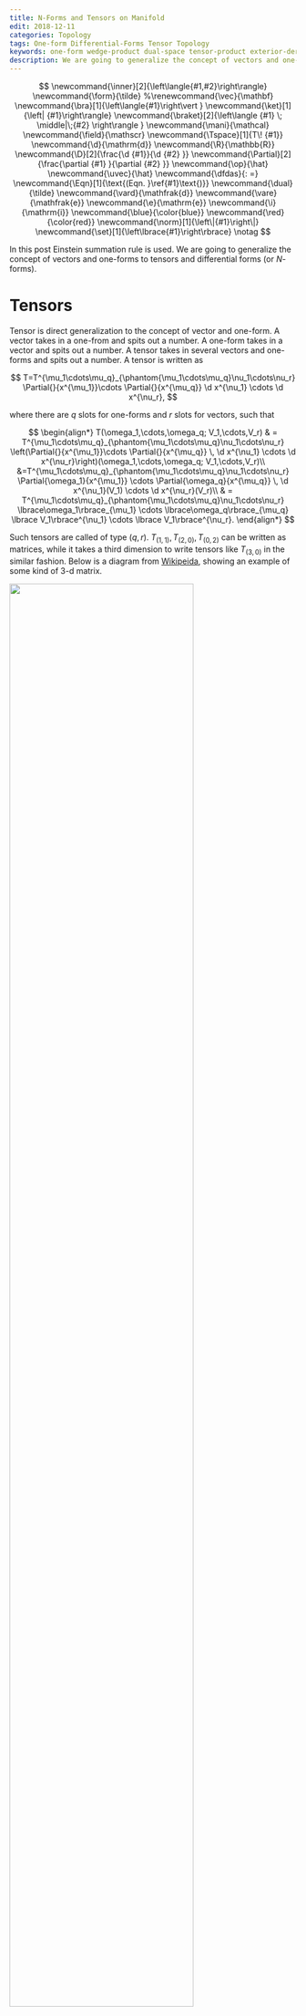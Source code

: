 ```yaml
---
title: N-Forms and Tensors on Manifold
edit: 2018-12-11
categories: Topology
tags: One-form Differential-Forms Tensor Topology 
keywords: one-form wedge-product dual-space tensor-product exterior-derivative curl divergent div 
description: We are going to generalize the concept of vectors and one-forms to tensors and differential forms. In the mean time, wedge product and exterior derivative were introduced.
---
```


$$
\newcommand{\inner}[2]{\left\langle{#1,#2}\right\rangle}
\newcommand{\form}{\tilde}
%\renewcommand{\vec}{\mathbf}
\newcommand{\bra}[1]{\left\langle{#1}\right\vert }
\newcommand{\ket}[1]{\left| {#1}\right\rangle}
\newcommand{\braket}[2]{\left\langle {#1} \; \middle|\;{#2} \right\rangle }
\newcommand{\mani}{\mathcal}
\newcommand{\field}{\mathscr}
\newcommand{\Tspace}[1]{T\! {#1}}
\newcommand{\d}{\mathrm{d}}
\newcommand{\R}{\mathbb{R}}
\newcommand{\D}[2]{\frac{\d {#1}}{\d {#2} }}
\newcommand{\Partial}[2]{\frac{\partial {#1} }{\partial {#2} }}
\newcommand{\op}{\hat}
\newcommand{\uvec}{\hat}
\newcommand{\dfdas}{: =}
\newcommand{\Eqn}[1]{\text{(Eqn. }\ref{#1}\text{)}}
\newcommand{\dual}{\tilde}
\newcommand{\vard}{\mathfrak{d}}
\newcommand{\vare}{\mathfrak{e}}
\newcommand{\e}{\mathrm{e}}
\newcommand{\i}{\mathrm{i}}
\newcommand{\blue}{\color{blue}}
\newcommand{\red}{\color{red}}
\newcommand{\norm}[1]{\left\|{#1}\right\|}
\newcommand{\set}[1]{\left\lbrace{#1}\right\rbrace}
\notag
$$

In this post Einstein summation rule is used. We are going to generalize the concept of vectors and one-forms to tensors and differential forms (or $N$-forms).

# Tensors

Tensor is direct generalization to the concept of vector and one-form. A vector takes in a one-from and spits out a number. A one-form takes in a vector and spits out a number. A tensor takes in several vectors and one-forms and spits out a number. A tensor is written as 

$$
T=T^{\mu_1\cdots\mu_q}_{\phantom{\mu_1\cdots\mu_q}\nu_1\cdots\nu_r} \Partial{}{x^{\mu_1}}\cdots \Partial{}{x^{\mu_q}} \d x^{\nu_1} \cdots \d x^{\nu_r},
$$

where there are $q$ slots for one-forms and $r$ slots for vectors, such that

$$
\begin{align*}
T(\omega_1,\cdots,\omega_q; V_1,\cdots,V_r) 
& = T^{\mu_1\cdots\mu_q}_{\phantom{\mu_1\cdots\mu_q}\nu_1\cdots\nu_r} \left(\Partial{}{x^{\mu_1}}\cdots \Partial{}{x^{\mu_q}} \, \d x^{\nu_1} \cdots \d x^{\nu_r}\right)(\omega_1,\cdots,\omega_q; V_1,\cdots,V_r)\\
&=T^{\mu_1\cdots\mu_q}_{\phantom{\mu_1\cdots\mu_q}\nu_1\cdots\nu_r}  \Partial{\omega_1}{x^{\mu_1}} \cdots \Partial{\omega_q}{x^{\mu_q}} \, \d x^{\nu_1}(V_1) \cdots \d x^{\nu_r}(V_r)\\
& = T^{\mu_1\cdots\mu_q}_{\phantom{\mu_1\cdots\mu_q}\nu_1\cdots\nu_r} \lbrace\omega_1\rbrace_{\mu_1} \cdots \lbrace\omega_q\rbrace_{\mu_q} \lbrace V_1\rbrace^{\nu_1} \cdots \lbrace V_1\rbrace^{\nu_r}.
\end{align*}
$$

Such tensors are called of type $(q,r)$. $T_{(1,1)},\, T_{(2,0)},\,T_{(0,2)}$ can be written as matrices, while it takes a third dimension to write tensors like $T_{(3,0)}$ in the similar fashion. Below is a diagram from [Wikipeida](https://en.wikipedia.org/wiki/OLAP_cube), showing an example of some kind of $3$-d matrix.

<img src="https://upload.wikimedia.org/wikipedia/commons/4/46/OLAP_drill_up%26down.png" width="80%">

# Wedge Product

One way to generalize one-forms to differential forms (or $N$-forms) is to take products of one-forms. A two-form is can be seen as a "product" of two one-forms. A $N$-form is then a series of product of one-forms. This product is called a wedge product. 

## Wedge Product of General Vectors

We will first see how wedge product works in the context of vectors.

The cross product of vectors $U \times V$ is a very useful operation in $3$ dimensional geometry. It determines the area of the **parallelogram** containing these vectors and the plane containing it. A **wedge product** is the analogue used to determine a high dimensional parallelograms.

The wedge (楔) product (楔积) $\wedge$ is a special kind of tensor product. 

$$
V^{\mu _ 1} \wedge V^{\mu _ 2} \wedge\cdots\wedge V^{\mu _ r} = \sum _ {P\in \mathbb S _ r} \operatorname{sgn}(P) V^{\mu _ {P(1)}} \otimes V^{\mu _ {P(2)}}\otimes \cdots\otimes V^{\mu  _ {P(r)}} \label{wedgeDef}
$$

For example, 

$$
\begin{align}
U \wedge V &= U \otimes V - V \otimes U\\
U \wedge V  \wedge W &= U \otimes V  \otimes W + W \otimes U \otimes V  + V  \otimes W \otimes U \notag \\
&- U \otimes W \otimes V  - W \otimes V  \otimes U - V \otimes U \otimes W \label{wedgeExample}
\end{align}
$$

[[John](https://www.av8n.com/physics/area-volume.pdf)] There is a **norm** for a wedge product (seen as a bi-vector) defined as 

$$
\begin{align}
\norm{A \wedge B}^2&\dfdas(A \wedge B)\cdot(B \wedge A)\notag\\
&=-(A \wedge B)^2
\end{align}
$$

> ***CONNECTIONS TO GEOMETRIC ENTITIES***:
>
> 1. **Analogue to cross product as a test of collinearity**: The wedge product gives a simple way to test for "**coplanarity**" or linear (in)dependence of vectors: if $U$ and $V$ are collinear, $U\wedge V=0$.
>    
>    $$
>    U \wedge V =U \wedge aU=a(U \otimes U - U \otimes U)=0 \notag
>    $$
>
>    If $W$ is coplanar with $U$ and $V$, $W = a U + b V$, i.e., $U,\, V,\, W$ are not maximally linear independent, then
>
>    $$
>    W \wedge U \wedge V = aU  \wedge U \wedge V+bV\wedge U \wedge V = 0 \notag
>    $$
>
> 2. **Analogue to cross product as a indicator of orientation**: If $n\gt 3$, there are infinitely many directions perpendicular to the two vectors, so you can't think of the orientation as a vector (like the cross product in three dimensions). Instead, you may think of the orientation as a *circle* in the plane of the two given vectors $U$ and $V$, with a direction attached to it in one of the two possible ways: $\circlearrowleft$ or $\circlearrowright$. This orientation is 
>
> 3. **Analogue to cross product as a way to compute "area of parallelogram"**: For two vectors $U=(a,b,c)$ and $V=(d,e,f)$, We can see that the nonzero entries of wedge product are basically the same as for the cross product. 
>
>    $$
>    \begin{align}
>    \vec{u} \wedge \vec{v}
>    &=(u _ 1,u _ 2,u _ 3)\wedge(v _ 1,v _ 2,v _ 3)\notag\\
>    &=(u _ 1,u _ 2,u _ 3)\otimes(v _ 1,v _ 2,v _ 3)-(u _ 1,u _ 2,u _ 3)\otimes(v _ 1,v _ 2,v _ 3) \notag\\
>    &\substack{\text{the basis is different}\newline\neq} \begin{pmatrix}
>     0        & \red u _ 1v _ 2 − u _ 2v _ 1  & \red u _ 1v _ 3 − u _ 3v _ 1\\
>     \blue −u _ 1v _ 2 + u _ 2v _ 1 & 0        & \red u _ 2v _ 3 − u _ 3v _ 2\\
>     \blue −u _ 1v _ 3 + u _ 3v _ 1 & \blue −u _ 2v _ 3 + u _ 3v _ 2 & 0        
>    \end{pmatrix}\notag\\
>    &= (u _ 1 v _ 2 - u _ 2 v _ 1) (\uvec{e} _ 1 \wedge \uvec{e} _ 2) + (u _ 3 v _ 1 - u _ 1 v _ 3) (\uvec{e} _ 3 \wedge \uvec{e} _ 1) + (u _ 2 v _ 3 - u _ 3 v _ 2) (\uvec{e} _ 2 \wedge \uvec{e} _ 3) \label{wedgetensorvector}\\
>         \notag\\
>    \vec{u} \times \vec{v}
>    &=(u _ 1, u _ 2, u _ 3) \times (v _ 1, v _ 2, v _ 3) \notag\\
>    &= {\red(u _ 2v _ 3 − u _ 3v _ 2)}\uvec i + {\red(−u _ 1v _ 3 + u _ 3v _ 1)}\uvec j + {\red(u _ 1v _ 2 − u _ 2v _ 1)}\uvec k\notag\\
>         \end{align}
>    $$
>
>    > **Note:**
>    >
>    > - The wedge product is a tensor, **not a matrix**. The wedge product of two dimension $3$ vectors has a dimension of $3$, not $9$ $\Eqn{wedgetensorvector}$. 
>    > - This matrix is anti-symmetry matrix of odd dimension and thus has a zero determinant.
>
>    However, this result is not the area of this two vectors. $U \wedge V$ is a bivector, it's norm 
>
>    $$
>    A^2=\norm{U\wedge V}^2\substack{\small\text{numerically}\newline\huge {=}}(U \times V)^2 
>    $$
>    
>    is the area of the parallelogram.
>
> 4. **Generalization as a direct way to calculate $n$-dimensional area, (specially, $3$-dimensional area being the volume)**: the $n$-dimensional area is defined as a $n$ wedge product of $n$-dimensional vectors. For $n=3$, 
>    
>     $$
>     \vec{u} \wedge \vec{v} \wedge \vec{w} = (u _ 1 v _ 2 w _ 3 + u _ 2 v _ 3 w _ 1 + u _ 3 v _ 1 w _ 2 - u _ 1 v _ 3 w _ 2 - u _ 2 v _ 1 w _ 3 - u _ 3 v _ 2 w _ 1) (\uvec{e} _ 1 \wedge \uvec{e} _ 2 \wedge \uvec{e} _ 3) 
>     $$
>
>     Again we obtain the volume ($3$-dimensional area) $V^2=\norm{\vec{u} \wedge \vec{v} \wedge \vec{w} }$. 
>
>     There is more to it. While $\vec{u} \wedge \vec{v} \wedge \vec{w}$ is a simple construction of three vectors, it is also a wedge product of vector and yet a wedge product $\vec{u} \wedge (\vec{v} \wedge \vec{w}).$ The volume of the parallelepiped ($3$-dimensional area) is now the span of a vector and an parallelogram ($2$-dimensional area). Similarly, a $(n+m)$-dimensional area can be spanned by a $n$-dimensional area and $m$-dimensional area.
>

## $p$-Forms from Wedge Product

After having gained some familiarity with wedge products, we are now ready to construct $p$-forms.

Still, wedge (楔) product (楔积) $\wedge$ is a special kind of tensor product. The rule for wedge product of basis is as follow:

$$
\d x^{\mu _ 1} \wedge \d x^{\mu _ 2} \wedge\cdots\wedge \d x^{\mu _ r} = \sum _ {P\in \mathbb S _ r} \operatorname{sgn}(P) \d x ^{\mu _ {P(1)}} \otimes \d x^{\mu _ {P(2)}}\otimes \cdots\otimes \d x^{\mu  _ {P(r)}} \label{r-form-basis}
$$

$\Eqn{r-form-basis}$ gives us the basis for $r$-forms. The space of $r$-forms spanned by these basis is denoted as $\Omega^r$. A general $r$-form is then

$$
\omega=\frac{1}{r!}\omega_{\mu_1\mu_2\cdots\mu_r}\d x^{\mu _ 1} \wedge \d x^{\mu _ 2} \wedge\cdots\wedge \d x^{\mu _ r}
$$

There are only $\binom{m}{r}=\frac{m!}{(m-r)!r!}$ choices of $\set{\d x^{\mu_i}}$ to form a non-zero basis, so is the dimension of space $\Omega^r$.

## Wedge Product of $p$-Forms

For example,

$$
\begin{align}
(3\d x + \d y) ∧ (\e^x\d x + 2\d y) &= 3\e^x\d x ∧ \d x + 6\d x ∧ \d y + \e^x \d y ∧ \d x + 2\d y ∧ \d y\\
&= (6 − \e^x)\d x ∧ \d y
\end{align}
$$

# Exterior Derivative

All the vector calculus, div, grad, curl, the divergence theorem and Stokes’ theorem, etc. are well defined in three dimensional spaces. But it would be hard to generalize the notion of curl in higher dimensions.

$$
\nabla \times X = \left( \frac{\partial X_3}{\partial x^2} - \frac{\partial X_2}{\partial x^3}, \frac{\partial X_1}{\partial x^3} - \frac{\partial X_3}{\partial x^1}, \frac{\partial X_2}{\partial x^1} - \frac{\partial X_1}{\partial x^2} \right),
$$

Exterior derivatives provides an easy way to perform vector calculus in greater-than-three dimensional spaces, with a sweet side effect that those divs, grads, curls, will be represented by two simple formulae.

## Exterior Derivative of Functions

We will start from a function $f:\R^n\rightarrow \R$. We will perform an exterior derivative $\d$ on the function. Our new definition of exterior derivative should comply with normal derivatives on functions, i.e.,  

$$
\d f \dfdas \Partial {f}{x^1} \d x^1 + \cdots + \Partial {f}{x^n} \d x^n.
$$

That is a good old one-form! Or we could write it as

$$
\nabla f = (\d f)^\sharp
$$

to emphasize the relationship of divs and exterior derivatives.

## General Definition of Exterior Derivative

The exterior derivative of a function is a one-form. We will go and find out the "second derivative" of $f$.

For our definition to make sense, we require that

1. The "derivative" of a $1$-form (first derivative) should result in a $2$-form. 
2. The "second exterior derivative" of a function should some how relate to the second derivative of $f$.

> I couldn't find any way to heuristically introduce the definition from deductions, so I decided to give the definition and explain it later.

In general, the exterior derivative of a $p$-from $\omega=ω_{i_1\cdots i_p} \d x^{i_1} \wedge\cdots\wedge \d x^{i_p}$ is defined by

$$
\begin{align*}
\d\omega &=
\d (f\, dx_{i_1} \wedge \cdots\wedge  dx_{i_n} ) \\
&= \d f \wedge dx_{i_1} \wedge\cdots \wedge dx_{i_n},
\quad\text{where } \d f = \Partial {f}{x^1} \d x^1 + \cdots + \Partial {f}{x^n} \d x^n\\
&=\frac{1}{p!}\Partial{ω_{i_1\cdots i_p}}{x^i} \d x^i \wedge \d x^{i_1} \wedge\cdots\wedge \d x^{i_p}
\end{align*}
$$

From this definition, we have

> 1. For $\omega=f$, it agrees with the differential of $f$
>
> 2. Exterior derivative have a Leibniz's Rule
>    
>    $$
>    \begin{align*}
>    \d(\omega\wedge\eta)&=(\d\omega)\wedge\eta+(-1)^p\omega\wedge(\d\eta),\quad \text{$\omega$ is $p$-form}\\
>    \end{align*}
>    $$
>
> 3. $\d^2=0$.
>
>      Proof for $\d^2=0 $:
>      
>      $$
>      \begin{align*}
>      \d(\d\omega) &= \d (\frac{1}{p!}\Partial{ω_{i_1\cdots i_p}}{x^i}\d x^i \wedge  \d x^{i_1} \wedge\cdots\wedge \d x^{i_p})\\
>      &=\frac{1}{p!}\d (\Partial{ω_{i_1\cdots i_p}}{x^i}\d x^i )\wedge \d x^{i_1} \wedge\cdots\wedge \d x^{i_p} \\
>      &=\frac{1}{p!} \Partial{^2ω_{i_1\cdots i_p}}{x^i\partial x^j}\d x^i \wedge \d x^j \wedge \d x^{i_1} \wedge\cdots\wedge \d x^{i_p} 
>      \end{align*}
>      $$
>
>      Since $\Partial{^2ω_{i_1\cdots i_p}}{x^i\partial x^j}$ is symmetric with respect to $x^i$ and $x^j$, and $\d x^i \wedge \d x^j$ is antisymmetric, the RHS is zero.
>

For example, 

$$
\begin{align*}
\d (\d f) &= \d (\Partial {f}{x^1} \d x^1 + \cdots + \Partial {f}{x^n} \d x^n)\\
&=(\d \Partial {f}{x^i} )\wedge\d x ^ i + \d( \d x ^ i)\wedge\Partial {f}{x^i}\\
\xrightarrow{\d( \d x ^ i)=0}&=(\d \Partial {f}{x^i} )\wedge\d x ^ i \\
&=\Partial{^2f }{x^i\partial x ^ j}\d x ^ j \wedge\d x ^ i\\
&\equiv 0
\end{align*}
$$

## A Glimpse of Closed Form and Exact Form

If $\d \omega = 0$, $\omega$ is called an closed from. If $\d \eta=\omega$ , $\omega$ is called a exact form. These names have something to do with cohomology, which you will find in my later posts.

$\d^2 = 0$ means that **all exact forms are closed**, since $\d\omega=\d^2\eta=0$. But the reserve is not always true, i.e., not all closed forms are exact. 

Before I start listing examples, let's find out what it takes for a form to be exact. The most straightforward way to proof a differential form to be exact is to find a $\eta$ such that $\d\eta=\omega$. This problem is equivalent of solving a differential equation, which need the definition of integral. We'll leave the discussion to Cohomology. 

## Exterior Derivative and Vector Calculus

In the beginning of this section, I promised that divs, grads, curls, will be represented by two simple formulae in terms of exterior derivative. By the end of this subsection, we will have a diagram looks like this :

$$
\begin{array}{ccccccc}
&\text{0-forms} & \xrightarrow{\d}{} &\text{$1$-forms} & \xrightarrow{\d}{} & \text{$2$-forms} & \xrightarrow{\d}{}& \text{$3$-forms}\\
&\downarrow &&\downarrow&&\downarrow&&\downarrow   \\
&\text{{functions}} &\xrightarrow{\nabla}{} &\text{{vector fields}} &\xrightarrow{\nabla\times}{} &\text{{vector fields}} &\xrightarrow{\nabla\cdot}{} &\text{{functions}}\\
& function && divergence && curl && gradient
\end{array}
$$

We already have

$$
\nabla f = (\d f)^\sharp
$$

### Curl

Now we will see how exterior derivative act on one-forms. For example, 

$$
\d(F \d x+G\d y +H\d z) = (\Partial{G}{x} −\Partial{F}{y})\d x\wedge \d y +(\Partial{H}{y} −\Partial{G}{z})  \d y \wedge \d z + (\Partial{F}{z} − \Partial{H}{x})\d z \wedge \d x \notag
$$

If we convert this two form to a vector using the rule 

$$
\begin{cases}
\d x \wedge \d y \rightarrow \uvec z\\
\d y \wedge \d z \rightarrow \uvec x\\
\d z \wedge \d x \rightarrow \uvec y
 \end{cases},
$$

it coincides with the definition of **curl**.

$$
\vec{\nabla} \times V = (\Partial{H}{y} − \Partial{G}{z})\uvec x + (\Partial{F}{z} − \Partial{H}{x})\uvec y + (\Partial{G}{x} − \Partial{F}{y})\uvec z
$$

The conversion is called a **Hodge star dual**, denoted as $\star$. In $d$ dimensions the “$\star$” map takes a $p$-form to a $(d − p)$-form. In our case, 

$$
\begin{align*}
&\Bigg(\star\left((\Partial{G}{x} −\Partial{F}{y})\d x\wedge \d y + (\Partial{H}{y} −\Partial{G}{z})\d y \wedge \d z + (\Partial{F}{z} − \Partial{H}{x})\d z \wedge \d x\right)\Bigg)^\sharp\\
 &=\left((\Partial{H}{y} − \Partial{G}{z})\d x + (\Partial{F}{z} − \Partial{H}{x})\d y + (\Partial{G}{x} − \Partial{F}{y})\d z\right)^\sharp\\
 &=(\Partial{H}{y} − \Partial{G}{z})\uvec x + (\Partial{F}{z} − \Partial{H}{x})\uvec y + (\Partial{G}{x} − \Partial{F}{y})\uvec z.
 \end{align*}
$$

Finally we have the rule

$$
\nabla \times V = \Big(\star\big( \d(V^\flat)\big)\Big)^\sharp.
$$

What this complicated rule says is the following. To take the curl of a vector, first convert it to a one-from $V^\flat$, then  take the exterior derivative of the one-from and get $\d V^\flat$, and finally convert the two form back to a vector through $\star \left(\phantom{a}\right)^\sharp$.

### Gradient

Now we take the exterior derivative of a two-from,

$$
\begin{align*}
&\d (F \d y \wedge \d z + G\d z \wedge \d x + H\d x \wedge \d y)\\
& = (\Partial{F}{x}\d x + \Partial{F}{y}\d y + \Partial{F}{z}\d z) \wedge \d y \wedge \d z +(\Partial{G}{x}\d x + \Partial{G}{y}\d y + \Partial{G}{z}\d z) \wedge \d z \wedge \d x+\\
& \phantom{==}(\Partial{H}{x}\d x + \Partial{H}{y}\d y + \Partial{H}{z}\d z) \wedge \d x \wedge \d y\\
&= (\Partial{F}{x} + \Partial{G}{y}  + \Partial{H}{z} )dx ∧ dy ∧ dz\quad,
\end{align*}
$$

which looks like the gradient. The rule is again

$$
\vec\nabla\cdot V = \Partial{F}{x} + \Partial{G}{y}  + \Partial{H}{z}.
$$

Write that rule as Hodge dual, we have

$$
\vec\nabla\cdot V=\star\Big(\d \big(\star (V ^\flat) \big)\Big),
$$

which means the following. Covert a vector field to a one-form, then take the Hodge dual of it to get a two-form, and then take the exterior derivative to get the right coefficient, and finally convert the result back to a number.

### Summary

$$
\begin{array}{ccccccc}
&\text{0-forms} & \xrightarrow{\d}{} &\text{$1$-forms} & \xrightarrow{\d}{} & \text{$2$-forms} & \xrightarrow{\d}{}& \text{$3$-forms}\\
&\downarrow &&\downarrow&&\downarrow&&\downarrow   \\
&\text{ {functions} } &\xrightarrow{\nabla}{} &\text{ {vector fields} } &\xrightarrow{\nabla\times}{} &\text{ {vector fields} } &\xrightarrow{\nabla\cdot}{} &\text{ {functions} }\\
& function & & divergence & & curl & & gradient
\end{array}
$$

We have went through all items in the diagram above and verified that our definition of exterior derivative united our common definition of differential operators in vector calculus into one simple symbol $\d$. 

